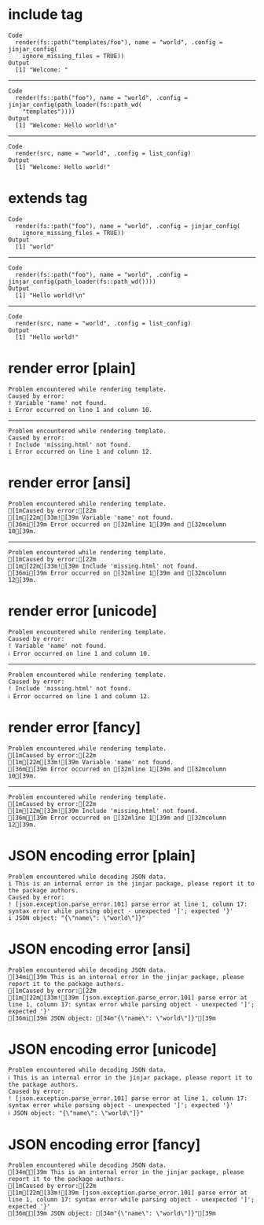 # include tag

    Code
      render(fs::path("templates/foo"), name = "world", .config = jinjar_config(
        ignore_missing_files = TRUE))
    Output
      [1] "Welcome: "

---

    Code
      render(fs::path("foo"), name = "world", .config = jinjar_config(path_loader(fs::path_wd(
        "templates"))))
    Output
      [1] "Welcome: Hello world!\n"

---

    Code
      render(src, name = "world", .config = list_config)
    Output
      [1] "Welcome: Hello world!"

# extends tag

    Code
      render(fs::path("foo"), name = "world", .config = jinjar_config(
        ignore_missing_files = TRUE))
    Output
      [1] "world"

---

    Code
      render(fs::path("foo"), name = "world", .config = jinjar_config(path_loader(fs::path_wd())))
    Output
      [1] "Hello world!\n"

---

    Code
      render(src, name = "world", .config = list_config)
    Output
      [1] "Hello world!"

# render error [plain]

    Problem encountered while rendering template.
    Caused by error:
    ! Variable 'name' not found.
    i Error occurred on line 1 and column 10.

---

    Problem encountered while rendering template.
    Caused by error:
    ! Include 'missing.html' not found.
    i Error occurred on line 1 and column 12.

# render error [ansi]

    Problem encountered while rendering template.
    [1mCaused by error:[22m
    [1m[22m[33m![39m Variable 'name' not found.
    [36mi[39m Error occurred on [32mline 1[39m and [32mcolumn 10[39m.

---

    Problem encountered while rendering template.
    [1mCaused by error:[22m
    [1m[22m[33m![39m Include 'missing.html' not found.
    [36mi[39m Error occurred on [32mline 1[39m and [32mcolumn 12[39m.

# render error [unicode]

    Problem encountered while rendering template.
    Caused by error:
    ! Variable 'name' not found.
    ℹ Error occurred on line 1 and column 10.

---

    Problem encountered while rendering template.
    Caused by error:
    ! Include 'missing.html' not found.
    ℹ Error occurred on line 1 and column 12.

# render error [fancy]

    Problem encountered while rendering template.
    [1mCaused by error:[22m
    [1m[22m[33m![39m Variable 'name' not found.
    [36mℹ[39m Error occurred on [32mline 1[39m and [32mcolumn 10[39m.

---

    Problem encountered while rendering template.
    [1mCaused by error:[22m
    [1m[22m[33m![39m Include 'missing.html' not found.
    [36mℹ[39m Error occurred on [32mline 1[39m and [32mcolumn 12[39m.

# JSON encoding error [plain]

    Problem encountered while decoding JSON data.
    i This is an internal error in the jinjar package, please report it to the package authors.
    Caused by error:
    ! [json.exception.parse_error.101] parse error at line 1, column 17: syntax error while parsing object - unexpected ']'; expected '}'
    i JSON object: "{\"name\": \"world\"]}"

# JSON encoding error [ansi]

    Problem encountered while decoding JSON data.
    [34mi[39m This is an internal error in the jinjar package, please report it to the package authors.
    [1mCaused by error:[22m
    [1m[22m[33m![39m [json.exception.parse_error.101] parse error at line 1, column 17: syntax error while parsing object - unexpected ']'; expected '}'
    [36mi[39m JSON object: [34m"{\"name\": \"world\"]}"[39m

# JSON encoding error [unicode]

    Problem encountered while decoding JSON data.
    ℹ This is an internal error in the jinjar package, please report it to the package authors.
    Caused by error:
    ! [json.exception.parse_error.101] parse error at line 1, column 17: syntax error while parsing object - unexpected ']'; expected '}'
    ℹ JSON object: "{\"name\": \"world\"]}"

# JSON encoding error [fancy]

    Problem encountered while decoding JSON data.
    [34mℹ[39m This is an internal error in the jinjar package, please report it to the package authors.
    [1mCaused by error:[22m
    [1m[22m[33m![39m [json.exception.parse_error.101] parse error at line 1, column 17: syntax error while parsing object - unexpected ']'; expected '}'
    [36mℹ[39m JSON object: [34m"{\"name\": \"world\"]}"[39m

